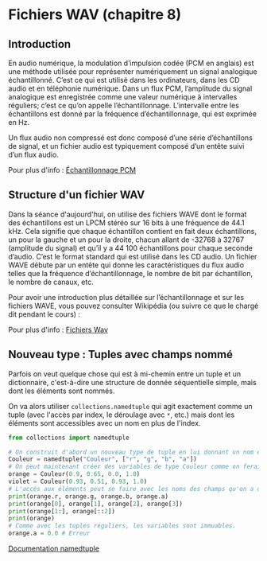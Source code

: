# Fichiers WAV (chapitre 8)

## Introduction

En audio numérique, la modulation d’impulsion codée (PCM en anglais) est une méthode utilisée pour représenter numériquement un signal analogique échantillonné. C’est ce qui est utilisé dans les ordinateurs, dans les CD audio et en téléphonie numérique. Dans un flux PCM, l’amplitude du signal analogique est enregistrée comme une valeur numérique à intervalles réguliers; c’est ce qu’on appelle l’échantillonnage. L’intervalle entre les échantillons est donné par la fréquence d’échantillonnage, qui est exprimée en Hz.

Un flux audio non compressé est donc composé d’une série d’échantillons de signal, et un fichier audio est typiquement composé d’un entête suivi d’un flux audio.

Pour plus d'info : [Échantillonnage PCM](https://fr.wikipedia.org/wiki/Modulation_d'impulsion_codée)


## Structure d'un fichier WAV

Dans la séance d'aujourd'hui, on utilise des fichiers WAVE dont le format des échantillons est un LPCM stéréo sur 16 bits à une fréquence de 44.1 kHz. Cela signifie que chaque échantillon contient en fait deux échantillons, un pour la gauche et un pour la droite, chacun allant de -32768 à 32767 (amplitude du signal) et qu’il y a 44 100 échantillons pour chaque seconde d’audio. C’est le format standard qui est utilisé dans les CD audio. Un fichier WAVE débute par un entête qui donne les caractéristiques du flux audio telles que la fréquence d’échantillonnage, le nombre de bit par échantillon, le nombre de canaux, etc.

Pour avoir une introduction plus détaillée sur l’échantillonnage et sur les fichiers WAVE, vous pouvez consulter Wikipédia (ou suivre ce que le chargé dit pendant le cours) :

Pour plus d'info : [Fichiers Wav](https://fr.wikipedia.org/wiki/WAVEform_audio_format)

## Nouveau type : Tuples avec champs nommé

Parfois on veut quelque chose qui est à mi-chemin entre un tuple et un dictionnaire, c'est-à-dire une structure de donnée séquentielle simple, mais dont les éléments sont nommés.

On va alors utiliser `collections.namedtuple` qui agit exactement comme un tuple (avec l'accès par index, le déroulage avec `*`, etc.) mais dont les éléments sont accessibles avec un nom en plus de l'index.

```python
from collections import namedtuple

# On construit d'abord un nouveau type de tuple en lui donnant un nom et en nommant chacun des élément du tuple.
Couleur = namedtuple("Couleur", ["r", "g", "b", "a"])
# On peut maintenant créer des variables de type Couleur comme on ferait pour des tuples normaux.
orange = Couleur(0.9, 0.65, 0.0, 1.0)
violet = Couleur(0.93, 0.51, 0.93, 1.0)
# L'accès aux éléments peut se faire avec les noms des champs qu'on a donnés ou avec des indices comme avec les tuples réguliers.
print(orange.r, orange.g, orange.b, orange.a)
print(orange[0], orange[1], orange[2], orange[3])
print(orange[1:], orange[::2])
print(orange)
# Comme avec les tuples réguliers, les variables sont immuables.
orange.a = 0.0 # Erreur

```

[Documentation namedtuple](https://docs.python.org/3/library/collections.html#collections.namedtuple)
